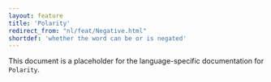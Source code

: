 ```yaml
---
layout: feature
title: 'Polarity'
redirect_from: "nl/feat/Negative.html"
shortdef: 'whether the word can be or is negated'
---
```


This document is a placeholder for the language-specific documentation
for `Polarity`.
